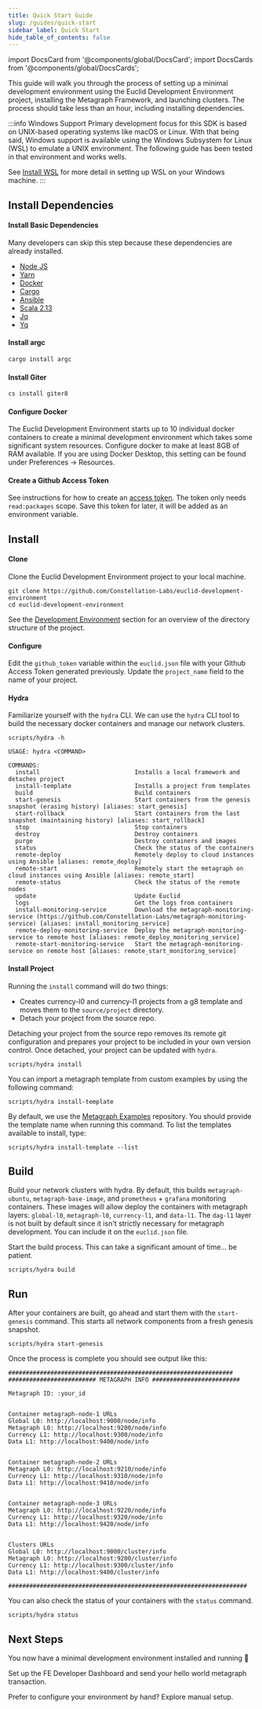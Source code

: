 ```yaml
---
title: Quick Start Guide
slug: /guides/quick-start
sidebar_label: Quick Start
hide_table_of_contents: false
---
```


import DocsCard from '@components/global/DocsCard';
import DocsCards from '@components/global/DocsCards';

<intro-end />

This guide will walk you through the process of setting up a minimal development environment using the Euclid Development Environment project, installing the Metagraph Framework, and launching clusters. The process should take less than an hour, including installing dependencies. 

:::info Windows Support
Primary development focus for this SDK is based on UNIX-based operating systems like macOS or Linux. With that being said, Windows support is available using the Windows Subsystem for Linux (WSL) to emulate a UNIX environment. The following guide has been tested in that environment and works wells. 

See [Install WSL](https://learn.microsoft.com/en-us/windows/wsl/install) for more detail in setting up WSL on your Windows machine. 
:::

## Install Dependencies

#### Install Basic Dependencies
Many developers can skip this step because these dependencies are already installed.

- [Node JS](https://nodejs.org/en)
- [Yarn](https://classic.yarnpkg.com/en/docs/install)
- [Docker](https://docs.docker.com/get-docker/)
- [Cargo](https://doc.rust-lang.org/cargo/getting-started/installation.html)
- [Ansible](https://docs.ansible.com/ansible/latest/installation_guide/intro_installation.html)
- [Scala 2.13](https://www.scala-lang.org/download/)
- [Jq](https://jqlang.github.io/jq/download/)
- [Yq](https://github.com/mikefarah/yq)



#### Install argc
```bash
cargo install argc
```

#### Install Giter
```bash
cs install giter8
```

#### Configure Docker
The Euclid Development Environment starts up to 10 individual docker containers to create a minimal development environment which takes some significant system resources. Configure docker to make at least 8GB of RAM available. If you are using Docker Desktop, this setting can be found under Preferences -> Resources. 

#### Create a Github Access Token
See instructions for how to create an [access token](https://docs.github.com/en/authentication/keeping-your-account-and-data-secure/creating-a-personal-access-token). The token only needs `read:packages` scope. Save this token for later, it will be added as an environment variable.


## Install

#### Clone
Clone the Euclid Development Environment project to your local machine.
```
git clone https://github.com/Constellation-Labs/euclid-development-environment
cd euclid-development-environment
```

See the [Development Environment](/sdk/elements/dev-environment#project-directory-structure) section for an overview of the directory structure of the project. 

#### Configure
Edit the `github_token` variable within the `euclid.json` file with your Github Access Token generated previously. Update the `project_name` field to the name of your project. 


#### Hydra
Familiarize yourself with the `hydra` CLI. We can use the `hydra` CLI tool to build the necessary docker containers and manage our network clusters. 

```
scripts/hydra -h

USAGE: hydra <COMMAND>

COMMANDS:
  install                           Installs a local framework and detaches project
  install-template                  Installs a project from templates
  build                             Build containers
  start-genesis                     Start containers from the genesis snapshot (erasing history) [aliases: start_genesis]
  start-rollback                    Start containers from the last snapshot (maintaining history) [aliases: start_rollback]
  stop                              Stop containers
  destroy                           Destroy containers
  purge                             Destroy containers and images
  status                            Check the status of the containers
  remote-deploy                     Remotely deploy to cloud instances using Ansible [aliases: remote_deploy]
  remote-start                      Remotely start the metagraph on cloud instances using Ansible [aliases: remote_start]
  remote-status                     Check the status of the remote nodes
  update                            Update Euclid
  logs                              Get the logs from containers
  install-monitoring-service        Download the metagraph-monitoring-service (https://github.com/Constellation-Labs/metagraph-monitoring-service) [aliases: install_monitoring_service]
  remote-deploy-monitoring-service  Deploy the metagraph-monitoring-service to remote host [aliases: remote_deploy_monitoring_service]
  remote-start-monitoring-service   Start the metagraph-monitoring-service on remote host [aliases: remote_start_monitoring_service]
```

#### Install Project
Running the `install` command will do two things:
- Creates currency-l0 and currency-l1 projects from a g8 template and moves them to the `source/project` directory. 
- Detach your project from the source repo. 

Detaching your project from the source repo removes its remote git configuration and prepares your project to be included in your own version control. Once detached, your project can be updated with `hydra`. 

```
scripts/hydra install   
```

You can import a metagraph template from custom examples by using the following command:

```
scripts/hydra install-template
```

By default, we use the [Metagraph Examples](https://github.com/Constellation-Labs/metagraph-examples) repository. You should provide the template name when running this command. 
To list the templates available to install, type:

```
scripts/hydra install-template --list
```

## Build
Build your network clusters with hydra. By default, this builds `metagraph-ubuntu`, `metagraph-base-image`, and `prometheus` + `grafana` monitoring containers. These images will allow deploy the containers with metagraph layers: `global-l0`, `metagraph-l0`, `currency-l1`, and `data-l1`. The `dag-l1` layer is not built by default since it isn't strictly necessary for metagraph development. You can include it on the `euclid.json` file. 

Start the build process. This can take a significant amount of time... be patient. 
```
scripts/hydra build
```

## Run
After your containers are built, go ahead and start them with the `start-genesis` command. This starts all network components from a fresh genesis snapshot. 
```
scripts/hydra start-genesis
```

Once the process is complete you should see output like this: 
```
################################################################
######################### METAGRAPH INFO #########################

Metagraph ID: :your_id


Container metagraph-node-1 URLs
Global L0: http://localhost:9000/node/info
Metagraph L0: http://localhost:9200/node/info
Currency L1: http://localhost:9300/node/info
Data L1: http://localhost:9400/node/info


Container metagraph-node-2 URLs
Metagraph L0: http://localhost:9210/node/info
Currency L1: http://localhost:9310/node/info
Data L1: http://localhost:9410/node/info


Container metagraph-node-3 URLs
Metagraph L0: http://localhost:9220/node/info
Currency L1: http://localhost:9320/node/info
Data L1: http://localhost:9420/node/info


Clusters URLs
Global L0: http://localhost:9000/cluster/info
Metagraph L0: http://localhost:9200/cluster/info
Currency L1: http://localhost:9300/cluster/info
Data L1: http://localhost:9400/cluster/info

####################################################################
```

You can also check the status of your containers with the `status` command. 
```
scripts/hydra status
```

## Next Steps
You now have a minimal development environment installed and running 🎉

<DocsCards>
  <DocsCard header="Send your first transaction" href="/sdk/guides/send-transaction" icon="/icons/icon-placeholder.png">
    <p>Set up the FE Developer Dashboard and send your hello world metagraph transaction.</p>
  </DocsCard>
  <DocsCard header="Manual Setup" href="/sdk/guides/manual-setup" icon="/icons/icon-placeholder.png">
    <p>Prefer to configure your environment by hand? Explore manual setup.</p>
  </DocsCard>
</DocsCards>

